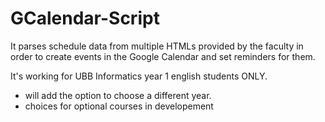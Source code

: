 # GCalendar-Script
It parses schedule data from multiple HTMLs provided by the faculty in order to create events in the Google Calendar and set reminders for them.

It's working for UBB Informatics year 1 english students ONLY.

- will add the option to choose a different year.
- choices for optional courses in developement
